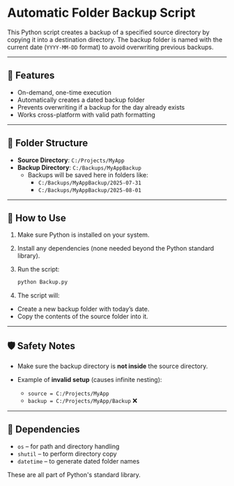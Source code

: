 # Automatic Folder Backup Script

This Python script creates a backup of a specified source directory by copying it into a destination directory. The backup folder is named with the current date (`YYYY-MM-DD` format) to avoid overwriting previous backups.

---

## 📌 Features

- On-demand, one-time execution
- Automatically creates a dated backup folder
- Prevents overwriting if a backup for the day already exists
- Works cross-platform with valid path formatting

---

## 📂 Folder Structure

- **Source Directory**: `C:/Projects/MyApp`
- **Backup Directory**: `C:/Backups/MyAppBackup`
  - Backups will be saved here in folders like:
    - `C:/Backups/MyAppBackup/2025-07-31`
    - `C:/Backups/MyAppBackup/2025-08-01`

---

## 🚀 How to Use

1. Make sure Python is installed on your system.
2. Install any dependencies (none needed beyond the Python standard library).
3. Run the script:

   ```bash
   python Backup.py
   ```

4. The script will:

- Create a new backup folder with today’s date.
- Copy the contents of the source folder into it.

---

## 🛡️ Safety Notes

- Make sure the backup directory is **not inside** the source directory.

- Example of **invalid setup** (causes infinite nesting):
  - `source = C:/Projects/MyApp`
  - `backup = C:/Projects/MyApp/Backup` ❌

---

## 🧩 Dependencies

- `os` – for path and directory handling
- `shutil` – to perform directory copy
- `datetime` – to generate dated folder names

These are all part of Python's standard library.
